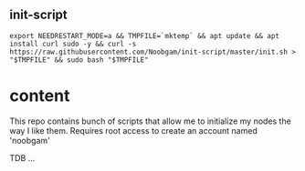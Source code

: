 ## init-script

```
export NEEDRESTART_MODE=a && TMPFILE=`mktemp` && apt update && apt install curl sudo -y && curl -s https://raw.githubusercontent.com/Noobgam/init-script/master/init.sh > "$TMPFILE" && sudo bash "$TMPFILE"
```

# content

This repo contains bunch of scripts that allow me to initialize my nodes the way I like them.
Requires root access to create an account named 'noobgam'

TDB ...
